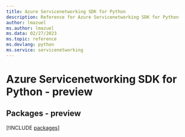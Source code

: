 ```yaml
---
title: Azure Servicenetworking SDK for Python
description: Reference for Azure Servicenetworking SDK for Python
author: lmazuel
ms.author: lmazuel
ms.data: 02/27/2023
ms.topic: reference
ms.devlang: python
ms.service: servicenetworking
---
```

# Azure Servicenetworking SDK for Python - preview
## Packages - preview
[!INCLUDE [packages](servicenetworking-index.md)]